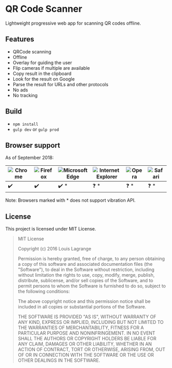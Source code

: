 # QR Code Scanner
Lightweight progressive web app for scanning QR codes offline.

## Features
- QRCode scanning
- Offline
- Overlay for guiding the user
- Flip cameras if multiple are available
- Copy result in the clipboard
- Look for the result on Google
- Parse the result for URLs and other protocols
- No ads
- No tracking

## Build
* `npm install`
* `gulp dev` or `gulp prod`

## Browser support
As of September 2018:

![Chrome](https://raw.githubusercontent.com/alrra/browser-logos/master/src/chrome/chrome_32x32.png) | ![Firefox](https://raw.githubusercontent.com/alrra/browser-logos/master/src/firefox/firefox_32x32.png) | ![Microsoft Edge](https://raw.githubusercontent.com/alrra/browser-logos/master/src/edge/edge_32x32.png) | ![Internet Explorer](https://raw.githubusercontent.com/alrra/browser-logos/master/src/archive/internet-explorer_9-11/internet-explorer_9-11_32x32.png) | ![Opera](https://raw.githubusercontent.com/alrra/browser-logos/master/src/opera/opera_32x32.png) | ![Safari](https://raw.githubusercontent.com/alrra/browser-logos/master/src/safari/safari_32x32.png)
--- | --- | --- | --- | --- | ---
 ✔️ | ✔️ | ✔️ \* | ❓ \* | ❓ \* | ❓ \*

 Note: Browsers marked with \* does not support vibration API.

## License
This project is licensed under MIT License.

> MIT License
> 
> Copyright (c) 2016 Louis Lagrange
> 
> Permission is hereby granted, free of charge, to any person obtaining a copy
> of this software and associated documentation files (the "Software"), to deal
> in the Software without restriction, including without limitation the rights
> to use, copy, modify, merge, publish, distribute, sublicense, and/or sell
> copies of the Software, and to permit persons to whom the Software is
> furnished to do so, subject to the following conditions:
> 
> The above copyright notice and this permission notice shall be included in all
> copies or substantial portions of the Software.
> 
> THE SOFTWARE IS PROVIDED "AS IS", WITHOUT WARRANTY OF ANY KIND, EXPRESS OR
> IMPLIED, INCLUDING BUT NOT LIMITED TO THE WARRANTIES OF MERCHANTABILITY,
> FITNESS FOR A PARTICULAR PURPOSE AND NONINFRINGEMENT. IN NO EVENT SHALL THE
> AUTHORS OR COPYRIGHT HOLDERS BE LIABLE FOR ANY CLAIM, DAMAGES OR OTHER
> LIABILITY, WHETHER IN AN ACTION OF CONTRACT, TORT OR OTHERWISE, ARISING FROM,
> OUT OF OR IN CONNECTION WITH THE SOFTWARE OR THE USE OR OTHER DEALINGS IN THE
> SOFTWARE.
